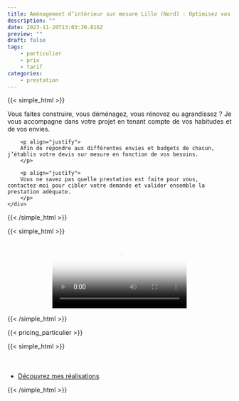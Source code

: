 ```yaml
---
title: Aménagement d’intérieur sur mesure Lille (Nord) : Optimisez vos espaces avec style
description: ""
date: 2023-11-20T13:03:30.816Z
preview: ""
draft: false
tags:
    - particulier
    - prix
    - tarif
categories:
    - prestation
---
```




{{< simple_html >}}

  <div>
    <div>
        <p align="justify">Vous faites construire, vous déménagez, vous rénovez ou agrandissez&nbsp;? Je vous accompagne dans votre projet en tenant compte de vos habitudes et de vos envies.</p>

        <p align="justify">
        Afin de répondre aux différentes envies et budgets de chacun, j’établis votre devis sur mesure en fonction de vos besoins.
        </p>

        <p align="justify">
        Vous ne savez pas quelle prestation est faite pour vous, contactez-moi pour cibler votre demande et valider ensemble la prestation adéquate.
        </p>
    </div>
  </div>

{{< /simple_html >}}

{{< simple_html >}}

  <center>
    <video controls style="width: 60%; height: auto;" poster="/images/vignette_video.png">
        <source src="/videos/Mes-Prestations.mp4" type="video/mp4">
    </video>
</center>


{{< /simple_html >}}

{{< pricing_particulier >}}

{{< simple_html >}}
 <ul class="actions special" style="margin-top: 10%;">
     <li><a href="/realisations-particuliers" class="button primary">Découvrez mes réalisations</a></li>
 </ul>
{{< /simple_html >}}
